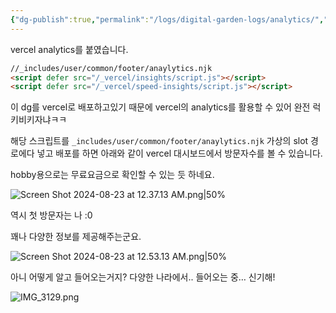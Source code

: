 ```yaml
---
{"dg-publish":true,"permalink":"/logs/digital-garden-logs/analytics/","updated":"2024-08-23T21:46:00"}
---
```




vercel analytics를 붙였습니다.

```html
//_includes/user/common/footer/anaylytics.njk
<script defer src="/_vercel/insights/script.js"></script>
<script defer src="/_vercel/speed-insights/script.js"></script>
```

이 dg를 vercel로 배포하고있기 때문에 vercel의 analytics를 활용할 수 있어 완전 럭키비키자냐ㅋㅋ

해당 스크립트를 `_includes/user/common/footer/anaylytics.njk` 가상의 slot 경로에다 넣고 배포를 하면 아래와 같이 vercel 대시보드에서 방문자수를 볼 수 있습니다.

hobby용으로는 무료요금으로 확인할 수 있는 듯 하네요.

![Screen Shot 2024-08-23 at 12.37.13 AM.png|50%](/img/user/Screen%20Shot%202024-08-23%20at%2012.37.13%20AM.png)

역시 첫 방문자는 나 :0

꽤나 다양한 정보를 제공해주는군요.

![Screen Shot 2024-08-23 at 12.53.13 AM.png|50%](/img/user/Screen%20Shot%202024-08-23%20at%2012.53.13%20AM.png)

아니 어떻게 알고 들어오는거지? 다양한 나라에서.. 들어오는 중… 신기해!

![IMG_3129.png](/img/user/IMG_3129.png)